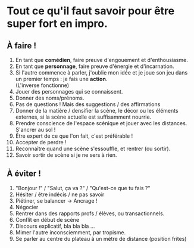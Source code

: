 # Tout ce qu'il faut savoir pour être super fort en impro.

## À faire !
1. En tant que **comédien**, faire preuve d'engouement et d'enthousiasme.
2. En tant que **personnage**, faire preuve d'énergie et d'incarnation.
3. Si l'autre commence à parler, j'oublie mon idée et je joue son jeu dans un premier temps : je fais une **action**.  
(L'inverse fonctionne)
4. Jouer des personnages qui se connaissent.
5. Donner des noms/prénoms.
6. Pas de questions ! Mais des suggestions / des affirmations
7. Donner de la matière / densifier la scène, le décor ou les éléments externes, si la scène actuelle est suffisamment nourrie.
8. Prendre conscience de l'espace scénique et jouer avec les distances. S'ancrer au sol !
9. Être expert de ce que l'on fait, c'est préférable !
10. Accepter de perdre !
11. Reconnaître quand une scène s'essouffle, et rentrer (ou sortir).
12. Savoir sortir de scène si je ne sers à rien.

## À éviter !
1. "Bonjour !" / "Salut, ça va ?" / "Qu'est-ce que tu fais ?"
2. Hésiter / être indécis / ne pas savoir
3. Piétiner, se balancer → Ancrage !
4. Négocier
5. Rentrer dans des rapports profs / élèves, ou transactionnels.
6. Conflit en début de scène
7. Discours explicatif, bla bla bla …
8. Mimer l'autre inconsciemment, par tropisme.
9. Se parler au centre du plateau à un mètre de distance (position frites)
